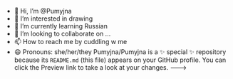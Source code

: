 - 👋 Hi, I’m @Pumyjna
- 👀 I’m interested in drawing 
- 🌱 I’m currently learning Russian 
- 💞️ I’m looking to collaborate on ...
- 📫 How to reach me by cuddling w me
- 😄 Pronouns: she/her/they
  Pumyjna/Pumyjna is a ✨ special ✨ repository because its `README.md` (this file) appears on your GitHub profile.
You can click the Preview link to take a look at your changes.
--->
